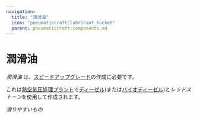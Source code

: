 ```yaml
---
navigation:
  title: "潤滑油"
  icon: "pneumaticcraft:lubricant_bucket"
  parent: pneumaticcraft:components.md
---
```


# 潤滑油

*潤滑油* は、[スピードアップグレード](../upgrades.md#speed)の作成に必要です。

これは[熱空気圧処理プラント](../thermopneumatic_processing_plant.md)で[ディーゼル](../refinery.md)(または[バイオディーゼル](../biodiesel.md))と*レッドストーン*を使用して作成されます。

<ItemImage id="pneumaticcraft:lubricant_bucket" />

*滑りやすいもの*

